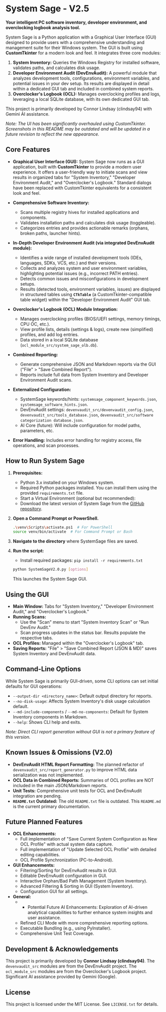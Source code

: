 # System Sage - V2.5

**Your intelligent PC software inventory, developer environment, and overclocking logbook analysis tool.**

System Sage is a Python application with a Graphical User Interface (GUI) designed to provide users with a comprehensive understanding and management suite for their Windows system. The GUI is built using **CustomTkinter** for a modern look and feel. It integrates three core modules:

1. **System Inventory:** Queries the Windows Registry for installed software, validates paths, and calculates disk usage.
2. **Developer Environment Audit (DevEnvAudit):** A powerful module that analyzes development tools, configurations, environment variables, and potential issues in your dev setup. Its results are displayed in detail within a dedicated GUI tab and included in combined system reports.
3. **Overclocker's Logbook (OCL):** Manages overclocking profiles and logs, leveraging a local SQLite database, with its own dedicated GUI tab.

This project is primarily developed by Connor Lindsay (clindsay94) with Gemini AI assistance.

*Note: The UI has been significantly overhauled using CustomTkinter. Screenshots in this README may be outdated and will be updated in a future revision to reflect the new appearance.*

## Core Features

* **Graphical User Interface (GUI):** System Sage now runs as a GUI application, built with **CustomTkinter** to provide a modern user experience. It offers a user-friendly way to initiate scans and view results in organized tabs for "System Inventory," "Developer Environment Audit," and "Overclocker's Logbook." Standard dialogs have been replaced with CustomTkinter equivalents for a consistent look and feel.
* **Comprehensive Software Inventory:**
  * Scans multiple registry hives for installed applications and components.
  * Validates installation paths and calculates disk usage (toggleable).
  * Categorizes entries and provides actionable remarks (orphans, broken paths, launcher hints).
* **In-Depth Developer Environment Audit (via integrated DevEnvAudit module):**
  * Identifies a wide range of installed development tools (IDEs, languages, SDKs, VCS, etc.) and their versions.
  * Collects and analyzes system and user environment variables, highlighting potential issues (e.g., incorrect PATH entries).
  * Detects common issues and misconfigurations in development setups.
  * Results (detected tools, environment variables, issues) are displayed in structured tables using **`CTkTable`** (a CustomTkinter-compatible table widget) within the "Developer Environment Audit" GUI tab.

* **Overclocker's Logbook (OCL) Module Integration:**
  * Manages overclocking profiles (BIOS/UEFI settings, memory timings, CPU OC, etc.).
  * View profile lists, details (settings & logs), create new (simplified) profiles, and add log entries.
  * Data stored in a local SQLite database (`ocl_module_src/system_sage_olb.db`).
* **Combined Reporting:**
  * Generate comprehensive JSON and Markdown reports via the GUI ("File" > "Save Combined Report").
  * Reports include full data from System Inventory and Developer Environment Audit scans.
* **Externalized Configuration:**
  * SystemSage keywords/hints: `systemsage_component_keywords.json`, `systemsage_software_hints.json`.
  * DevEnvAudit settings: `devenvaudit_src/devenvaudit_config.json`, `devenvaudit_src/tools_database.json`, `devenvaudit_src/software categorization database.json`.
  * AI Core (future): Will include configuration for model paths, parameters, etc.
* **Error Handling:** Includes error handling for registry access, file operations, and scan processes.

## How to Run System Sage

1. **Prerequisites:**

    * Python 3.x installed on your Windows system.
    * Required Python packages installed. You can install them using the provided `requirements.txt` file.
    * Start a Virtual Environment (optional but recommended):
    * Download the latest version of System Sage from the [GitHub repository](https://github.com/clindsay94/systemsage).

2. **Open a Command Prompt or PowerShell.**

      ```sh
      .\venv\Scripts\activate.ps1  # For PowerShell
      source venv/bin/activate  # For Command Prompt or Bash
      ```

3. **Navigate to the directory** where SystemSage files are saved.
4. **Run the script:**
    * Install required packages: `pip install -r requirements.txt`

    ```sh
    python SystemSageV2.0.py [options]
    ```

    This launches the System Sage GUI.

## Using the GUI

* **Main Window:** Tabs for "System Inventory," "Developer Environment Audit," and "Overclocker's Logbook."
* **Running Scans:**
  * Use the "Scan" menu to start "System Inventory Scan" or "Run DevEnv Audit."
  * Scan progress updates in the status bar. Results populate the respective tabs.
* **OCL Profiles:** Managed within the "Overclocker's Logbook" tab.
* **Saving Reports:** "File" > "Save Combined Report (JSON & MD)" saves System Inventory and DevEnvAudit data.

## Command-Line Options

While System Sage is primarily GUI-driven, some CLI options can set initial defaults for GUI operations:

* `--output-dir <directory_name>`: Default output directory for reports.
* `--no-disk-usage`: Affects System Inventory's disk usage calculation default.
* `--md-include-components` / `--md-no-components`: Default for System Inventory components in Markdown.
* `--help`: Shows CLI help and exits.

*Note: Direct CLI report generation without GUI is not a primary feature of this version.*

## Known Issues & Omissions (V2.0)

* **DevEnvAudit HTML Report Formatting:** The planned refactor of `devenvaudit_src/report_generator.py` to improve HTML data serialization was not implemented.
* **OCL Data in Combined Reports:** Summaries of OCL profiles are NOT included in the main JSON/Markdown reports.
* **Unit Tests:** Comprehensive unit tests for OCL and DevEnvAudit integration are pending.
* **`README.txt` Outdated:** The old `README.txt` file is outdated. This `README.md` is the current primary documentation.

## Future Planned Features

* **OCL Enhancements:**
  * Full implementation of "Save Current System Configuration as New OCL Profile" with actual system data capture.
  * Full implementation of "Update Selected OCL Profile" with detailed editing capabilities.
  * OCL Profile Synchronization (PC-to-Android).
* **GUI Enhancements:**
  * Filtering/Sorting for DevEnvAudit results in GUI.
  * Editable DevEnvAudit configuration in GUI.
  * Interactive Orphan/Bad Path Management (System Inventory).
  * Advanced Filtering & Sorting in GUI (System Inventory).
  * Configuration GUI for all settings.
* **General:**
  * * Potential Future AI Enhancements: Exploration of AI-driven analytical capabilities to further enhance system insights and user assistance.
  * Refined CLI Mode with more comprehensive reporting options.
  * Executable Bundling (e.g., using PyInstaller).
  * Comprehensive Unit Test Coverage.

## Development & Acknowledgements

This project is primarily developed by **Connor Lindsay (clindsay94)**.
The `devenvaudit_src` modules are from the DevEnvAudit project.
The `ocl_module_src` modules are from the Overclocker's Logbook project.
Significant AI assistance provided by Gemini (Google).

## License

This project is licensed under the MIT License. See `LICENSE.txt` for details.
